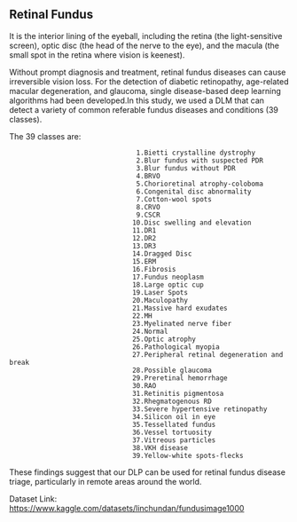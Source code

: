 
## Retinal Fundus

It is the interior lining of the eyeball, including the retina (the light-sensitive screen), optic disc (the head of the nerve to the eye), and the macula (the small spot in the retina where vision is keenest).

Without prompt diagnosis and treatment, retinal fundus diseases can cause irreversible vision loss. For the detection of diabetic retinopathy, age-related macular degeneration, and glaucoma, single disease-based deep learning algorithms had been developed.In this study, we used a DLM that can detect a variety of common referable fundus diseases and conditions (39 classes).


The 39 classes are:


                                    1.Bietti crystalline dystrophy
                                    2.Blur fundus with suspected PDR
                                    3.Blur fundus without PDR
                                    4.BRVO
                                    5.Chorioretinal atrophy-coloboma
                                    6.Congenital disc abnormality
                                    7.Cotton-wool spots
                                    8.CRVO
                                    9.CSCR
                                   10.Disc swelling and elevation
                                   11.DR1
                                   12.DR2
                                   13.DR3
                                   14.Dragged Disc
                                   15.ERM
                                   16.Fibrosis
                                   17.Fundus neoplasm
                                   18.Large optic cup
                                   19.Laser Spots
                                   20.Maculopathy
                                   21.Massive hard exudates
                                   22.MH
                                   23.Myelinated nerve fiber
                                   24.Normal
                                   25.Optic atrophy
                                   26.Pathological myopia
                                   27.Peripheral retinal degeneration and break
                                   28.Possible glaucoma
                                   29.Preretinal hemorrhage
                                   30.RAO
                                   31.Retinitis pigmentosa
                                   32.Rhegmatogenous RD
                                   33.Severe hypertensive retinopathy
                                   34.Silicon oil in eye
                                   35.Tessellated fundus
                                   36.Vessel tortuosity
                                   37.Vitreous particles
                                   38.VKH disease
                                   39.Yellow-white spots-flecks
                       
                       
These findings suggest that our DLP can be used for retinal fundus disease triage, particularly in remote areas around the world.


Dataset Link: https://www.kaggle.com/datasets/linchundan/fundusimage1000

